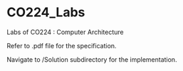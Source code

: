 # CO224_Labs
Labs of CO224 : Computer Architecture

Refer to .pdf file for the specification.

Navigate to /Solution subdirectory for the implementation.
